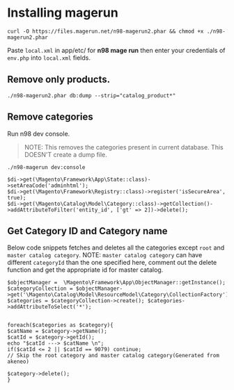 # Installing magerun
`curl -O https://files.magerun.net/n98-magerun2.phar && chmod +x ./n98-magerun2.phar`

Paste `local.xml` in app/etc/ for **n98 mage run**
then enter your credentials of `env.php` into `local.xml` fields.

## Remove only products.
`./n98-magerun2.phar db:dump --strip="catalog_product*"`

## Remove categories
Run n98 dev console.

> NOTE: This removes the categories present in current database. This DOESN'T create a dump file.

`./n98-magerun dev:console`

```
$di->get(\Magento\Framework\App\State::class)->setAreaCode('adminhtml');
$di->get(\Magento\Framework\Registry::class)->register('isSecureArea', true);
$di->get(\Magento\Catalog\Model\Category::class)->getCollection()->addAttributeToFilter('entity_id', ['gt' => 2])->delete();
```

## Get Category ID and Category name
Below code snippets fetches and deletes all the categories except `root` and `master catalog category`.
NOTE: `master catalog category` can have different `categoryId` than the one specified here, comment out the delete function and get the appropriate id for master catalog.
```
$objectManager =  \Magento\Framework\App\ObjectManager::getInstance();
$categoryCollection = $objectManager->get('\Magento\Catalog\Model\ResourceModel\Category\CollectionFactory'); $categories = $categoryCollection->create(); $categories->addAttributeToSelect('*');


foreach($categories as $category){
$catName = $category->getName();
$catId = $category->getId();
echo "$catId ---> $catName \n";
if($catId <= 2 || $catId == 9079) continue;
// Skip the root category and master catalog category(Generated from akeneo)

$category->delete();
}

```
